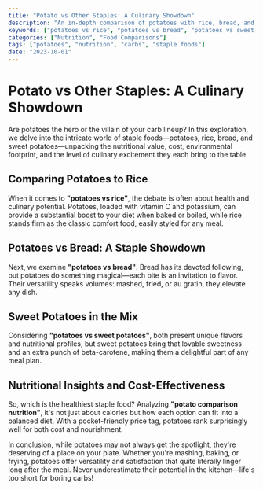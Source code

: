 ```yaml
---
title: "Potato vs Other Staples: A Culinary Showdown"
description: "An in-depth comparison of potatoes with rice, bread, and sweet potatoes, examining nutrition and practicalities."
keywords: ["potatoes vs rice", "potatoes vs bread", "potatoes vs sweet potatoes", "potato comparison nutrition", "healthiest staple food"]
categories: ["Nutrition", "Food Comparisons"]
tags: ["potatoes", "nutrition", "carbs", "staple foods"]
date: "2023-10-01"
---
```


# Potato vs Other Staples: A Culinary Showdown

Are potatoes the hero or the villain of your carb lineup? In this exploration, we delve into the intricate world of staple foods—potatoes, rice, bread, and sweet potatoes—unpacking the nutritional value, cost, environmental footprint, and the level of culinary excitement they each bring to the table.

## Comparing Potatoes to Rice

When it comes to **"potatoes vs rice"**, the debate is often about health and culinary potential. Potatoes, loaded with vitamin C and potassium, can provide a substantial boost to your diet when baked or boiled, while rice stands firm as the classic comfort food, easily styled for any meal.

## Potatoes vs Bread: A Staple Showdown

Next, we examine **"potatoes vs bread"**. Bread has its devoted following, but potatoes do something magical—each bite is an invitation to flavor. Their versatility speaks volumes: mashed, fried, or au gratin, they elevate any dish.

## Sweet Potatoes in the Mix

Considering **"potatoes vs sweet potatoes"**, both present unique flavors and nutritional profiles, but sweet potatoes bring that lovable sweetness and an extra punch of beta-carotene, making them a delightful part of any meal plan.

## Nutritional Insights and Cost-Effectiveness

So, which is the healthiest staple food? Analyzing **"potato comparison nutrition"**, it's not just about calories but how each option can fit into a balanced diet. With a pocket-friendly price tag, potatoes rank surprisingly well for both cost and nourishment.

In conclusion, while potatoes may not always get the spotlight, they're deserving of a place on your plate. Whether you're mashing, baking, or frying, potatoes offer versatility and satisfaction that quite literally linger long after the meal. Never underestimate their potential in the kitchen—life's too short for boring carbs!